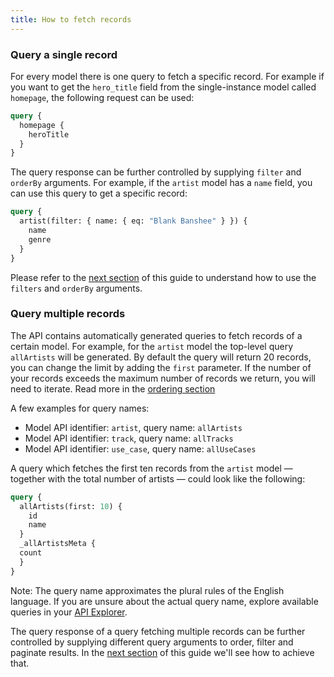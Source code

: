 ```yaml
---
title: How to fetch records
---
```


### Query a single record

For every model there is one query to fetch a specific record. For example if you want to get the `hero_title` field from the single-instance model called `homepage`, the following request can be used:

```graphql
query {
  homepage {
    heroTitle
  }
}
```

The query response can be further controlled by supplying `filter` and `orderBy` arguments. For example, if the `artist` model has a `name` field, you can use this query to get a specific record:

```graphql
query {
  artist(filter: { name: { eq: "Blank Banshee" } }) {
    name
    genre
  }
}
```

Please refer to the [next section](/docs/graphql/filtering/) of this guide to understand how to use the `filters` and `orderBy` arguments.

### Query multiple records

The API contains automatically generated queries to fetch records of a certain model. For example, for the `artist` model the top-level query `allArtists` will be generated. By default the query will return 20 records, you can change the limit by adding the `first` parameter. If the number of your records exceeds the maximum number of records we return, you will need to iterate. Read more in the [ordering section](/docs/graphql/ordering/)

A few examples for query names:

* Model API identifier: `artist`, query name: `allArtists`
* Model API identifier: `track`, query name: `allTracks` 
* Model API identifier: `use_case`, query name: `allUseCases`

A query which fetches the first ten records from the `artist` model — together with the total number of artists — could look like the following:

```graphql
query {
  allArtists(first: 10) {
    id
    name
  }
  _allArtistsMeta {
  count
  }
}
```

Note: The query name approximates the plural rules of the English language. If you are unsure about the actual query name, explore available queries in your [API Explorer](https://graphql.datocms.com/graphiql).

The query response of a query fetching multiple records can be further controlled by supplying different query arguments to order, filter and paginate results. In the [next section](/docs/graphql/filters/) of this guide we'll see how to achieve that.


